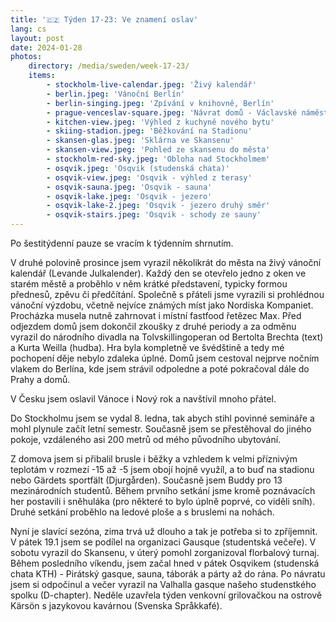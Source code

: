 ```yaml
---
title: '🇨🇿 Týden 17-23: Ve znamení oslav'
lang: cs
layout: post
date: 2024-01-28
photos:
    directory: /media/sweden/week-17-23/
    items:
        - stockholm-live-calendar.jpeg: 'Živý kalendář'
        - berlin.jpeg: 'Vánoční Berlín'
        - berlin-singing.jpeg: 'Zpívání v knihovně, Berlín'
        - prague-venceslav-square.jpeg: 'Návrat domů - Václavské náměstí'
        - kitchen-view.jpeg: 'Výhled z kuchyně nového bytu'
        - skiing-stadion.jpeg: 'Běžkování na Stadionu'
        - skansen-glas.jpeg: 'Sklárna ve Skansenu'
        - skansen-view.jpeg: 'Pohled ze skansenu do města'
        - stockholm-red-sky.jpeg: 'Obloha nad Stockholmem'
        - osqvik.jpeg: 'Osqvik (studenská chata)'
        - osqvik-view.jpeg: 'Osqvik - výhled z terasy'
        - osqvik-sauna.jpeg: 'Osqvik - sauna'
        - osqvik-lake.jpeg: 'Osqvik - jezero'
        - osqvik-lake-2.jpeg: 'Osqvik - jezero druhý směr'
        - osqvik-stairs.jpeg: 'Osqvik - schody ze sauny'
---
```


Po šestitýdenní pauze se vracím k týdenním shrnutím. 

V druhé polovině prosince jsem vyrazil několikrát do města na živý vánoční kalendář (Levande Julkalender). Každý den se otevřelo jedno z oken ve starém městě a proběhlo v něm krátké představení, typicky formou přednesů, zpěvu či předčítání. Společně s přáteli jsme vyrazili si prohlédnou vánoční výzdobu, včetně nejvíce známých míst jako Nordiska Kompaniet. Procházka musela nutně zahrnovat i místní fastfood řetězec Max. Před odjezdem domů jsem dokončil zkoušky z druhé periody a za odměnu vyrazil do národního divadla na Tolvskillingoperan od  Bertolta Brechta (text) a Kurta Weilla (hudba). Hra byla kompletně ve švédštině a tedy mé pochopení děje nebylo zdaleka úplné. Domů jsem cestoval nejprve nočním vlakem do Berlína, kde jsem strávil odpoledne a poté pokračoval dále do Prahy a domů.

V Česku jsem oslavil Vánoce i Nový rok a navštívil mnoho přátel.

Do Stockholmu jsem se vydal 8. ledna, tak abych stihl povinné semináře a mohl plynule začít letní semestr. Současně jsem se přestěhoval do jiného pokoje, vzdáleného asi 200 metrů od mého původního ubytování.

Z domova jsem si přibalil brusle i běžky a vzhledem k velmi příznivým teplotám v rozmezí -15 až -5 jsem obojí hojně využíl, a to buď na stadionu nebo Gärdets sportfält (Djurgården). Současně jsem Buddy pro 13 mezinárodních studentů. Během prvního setkání jsme kromě poznávacích her postavili i sněhuláka (pro některé to bylo úplně poprvé, co viděli sníh). Druhé setkání proběhlo na ledové ploše a s bruslemi na nohách.

Nyní je slavící sezóna, zima trvá už dlouho a tak je potřeba si to zpříjemnit. V pátek 19.1 jsem se podílel na organizaci Gausque (studentská večeře). V sobotu vyrazil do Skansenu, v úterý pomohl zorganizoval florbalový turnaj. Během posledního víkendu, jsem začal hned v pátek Osqvikem (studenská chata KTH) - Pirátský gasque, sauna, táborák a párty až do rána. Po návratu jsem si odpočinul a večer vyrazil na Valhalla gasque našeho studenstkého spolku (D-chapter). Neděle uzavřela týden venkovní grilovačkou na ostrově Kärsön s jazykovou kavárnou (Svenska Språkkafé).